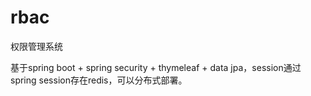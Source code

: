 # rbac
权限管理系统

基于spring boot + spring security + thymeleaf + data jpa，session通过spring session存在redis，可以分布式部署。
